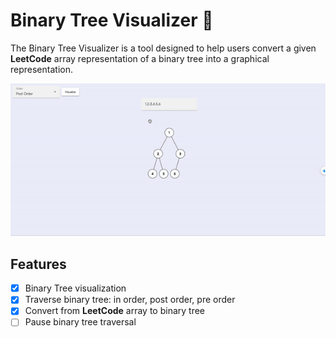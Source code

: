 # Binary Tree Visualizer 🌱

The Binary Tree Visualizer is a tool designed to help users convert a given **LeetCode** array representation of a binary tree into a graphical representation.

![](tree-visualizer.gif)

## Features

- [x] Binary Tree visualization
- [x] Traverse binary tree: in order, post order, pre order
- [x] Convert from **LeetCode** array to binary tree
- [ ] Pause binary tree traversal
